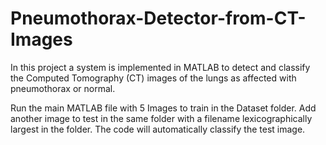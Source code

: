# Pneumothorax-Detector-from-CT-Images
In this project a system is implemented in MATLAB to detect and classify the Computed Tomography (CT) images of the lungs as affected with pneumothorax or normal.

Run the main MATLAB file with 5 Images to train in the Dataset folder. Add another image to test in the same folder with a filename lexicographically largest in the folder.
The code will automatically classify the test image.
